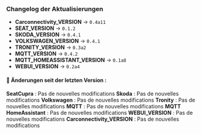 ### Changelog der Aktualisierungen
- **Carconnectivity_VERSION** → `0.4a11`
- **SEAT_VERSION** → `0.1.2`
- **SKODA_VERSION** → `0.4.1`
- **VOLKSWAGEN_VERSION** → `0.4.1`
- **TRONITY_VERSION** → `0.3a2`
- **MQTT_VERSION** → `0.4.2`
- **MQTT_HOMEASSISTANT_VERSION** → `0.1a8`
- **WEBUI_VERSION** → `0.2a4`

#### 📌 Änderungen seit der letzten Version :
**SeatCupra** :
Pas de nouvelles modifications
**Skoda** :
Pas de nouvelles modifications
**Volkswagen** :
Pas de nouvelles modifications
**Tronity** :
Pas de nouvelles modifications
**MQTT** :
Pas de nouvelles modifications
**MQTT HomeAssistant** :
Pas de nouvelles modifications
**WEBUI_VERSION** :
Pas de nouvelles modifications
**Carconnectivity_VERSION** :
Pas de nouvelles modifications

